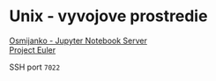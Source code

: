 # Unix - vyvojove prostredie

[Osmijanko - Jupyter Notebook Server](https://osmijanko.fri.uniza.sk:8000)  
[Project Euler](https://projecteuler.net/archives)

SSH port `7022`

